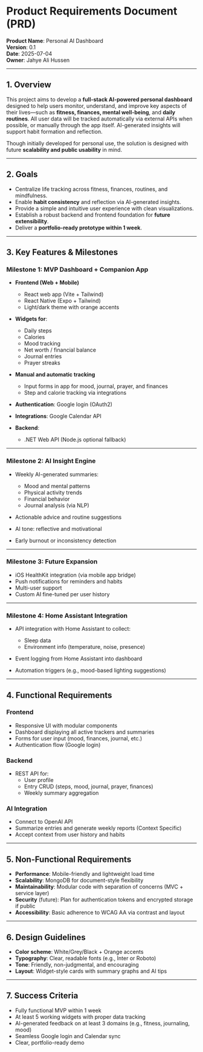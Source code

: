 # Product Requirements Document (PRD)

**Product Name**: Personal AI Dashboard  
**Version**: 0.1  
**Date**: 2025-07-04  
**Owner**: Jahye Ali Hussen

---

## 1. Overview

This project aims to develop a **full-stack AI-powered personal dashboard** designed to help users monitor, understand, and improve key aspects of their lives—such as **fitness, finances, mental well-being**, and **daily routines**. All user data will be tracked automatically via external APIs when possible, or manually through the app itself. AI-generated insights will support habit formation and reflection.

Though initially developed for personal use, the solution is designed with future **scalability and public usability** in mind.

---

## 2. Goals

- Centralize life tracking across fitness, finances, routines, and mindfulness.
- Enable **habit consistency** and reflection via AI-generated insights.
- Provide a simple and intuitive user experience with clean visualizations.
- Establish a robust backend and frontend foundation for **future extensibility**.
- Deliver a **portfolio-ready prototype within 1 week**.

---

## 3. Key Features & Milestones

### Milestone 1: MVP Dashboard + Companion App

- **Frontend (Web + Mobile)**  
  - React web app (Vite + Tailwind)  
  - React Native (Expo + Tailwind)  
  - Light/dark theme with orange accents

- **Widgets for**:  
  - Daily steps  
  - Calories  
  - Mood tracking  
  - Net worth / financial balance  
  - Journal entries  
  - Prayer streaks

- **Manual and automatic tracking**  
  - Input forms in app for mood, journal, prayer, and finances  
  - Step and calorie tracking via integrations

- **Authentication**: Google login (OAuth2)  
- **Integrations**: Google Calendar API  
- **Backend**:  
  - .NET Web API (Node.js optional fallback)  

---

### Milestone 2: AI Insight Engine

- Weekly AI-generated summaries:
  - Mood and mental patterns
  - Physical activity trends
  - Financial behavior
  - Journal analysis (via NLP)

- Actionable advice and routine suggestions  
- AI tone: reflective and motivational  
- Early burnout or inconsistency detection

---

### Milestone 3: Future Expansion

- iOS HealthKit integration (via mobile app bridge)  
- Push notifications for reminders and habits  
- Multi-user support  
- Custom AI fine-tuned per user history

---

### Milestone 4: Home Assistant Integration

- API integration with Home Assistant to collect:
  - Sleep data  
  - Environment info (temperature, noise, presence)

- Event logging from Home Assistant into dashboard  
- Automation triggers (e.g., mood-based lighting suggestions)

---

## 4. Functional Requirements

### Frontend

- Responsive UI with modular components  
- Dashboard displaying all active trackers and summaries  
- Forms for user input (mood, finances, journal, etc.)  
- Authentication flow (Google login)

### Backend

- REST API for:
  - User profile
  - Entry CRUD (steps, mood, journal, prayer, finances)
  - Weekly summary aggregation

### AI Integration

- Connect to OpenAI API  
- Summarize entries and generate weekly reports (Context Specific)
- Accept context from user history and habits

---

## 5. Non-Functional Requirements

- **Performance**: Mobile-friendly and lightweight load time  
- **Scalability**: MongoDB for document-style flexibility  
- **Maintainability**: Modular code with separation of concerns (MVC + service layer)  
- **Security** (future): Plan for authentication tokens and encrypted storage if public  
- **Accessibility**: Basic adherence to WCAG AA via contrast and layout

---

## 6. Design Guidelines

- **Color scheme**: White/Grey/Black + Orange accents  
- **Typography**: Clear, readable fonts (e.g., Inter or Roboto)  
- **Tone**: Friendly, non-judgmental, and encouraging  
- **Layout**: Widget-style cards with summary graphs and AI tips

---

## 7. Success Criteria

- Fully functional MVP within 1 week  
- At least 5 working widgets with proper data tracking  
- AI-generated feedback on at least 3 domains (e.g., fitness, journaling, mood)  
- Seamless Google login and Calendar sync  
- Clear, portfolio-ready demo
